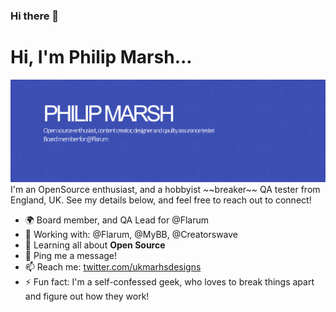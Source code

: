 ### Hi there 👋

# Hi, I'm Philip Marsh...

<img src="https://raw.githubusercontent.com/Katosdev/Katosdev/master/gh-header-image-cropped.png" alt="Github Welcome Banner">
I'm an OpenSource enthusiast, and a hobbyist ~~breaker~~ QA tester from England, UK. See my details below, and feel free to reach out to connect! 


- 🌍 Board member, and QA Lead for @Flarum
- 💅 Working with: @Flarum, @MyBB, @Creatorswave
- 🌱 Learning all about **Open Source**
- 💬 Ping me a message!
- 📫 Reach me: [twitter.com/ukmarhsdesigns](https://twitter.com/ukmarshdesigns)
- ⚡️ Fun fact: I'm a self-confessed geek, who loves to break things apart and figure out how they work! 
